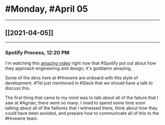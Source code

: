 # #Monday, #April 05
---

## [[2021-04-05]]

---

### Spotify Process, 12:20 PM

I'm watching this [amazing video](https://www.youtube.com/watch?v=Yvfz4HGtoPc) right now that #Spotify put out about how they approach engineering and design, it's goddamn amazing.

Some of the devs here at #Hivewire are onboard with this style of development. #Tel just mentioned in #Slack that we should have a talk to discuss this.

The first thing that came to my mind was to talk about all of the failure that I saw at #Agrian; there were so many. I need to spend some time soon talking about all of the failtures that I witnessed there, think about how they could have been avoided, and prepare how to communicate all of this to the #Hivewire team.



